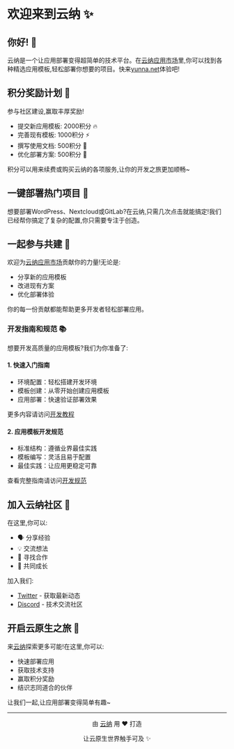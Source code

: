 # 欢迎来到云纳 ✨

## 你好! 👋

云纳是一个让应用部署变得超简单的技术平台。在[云纳应用市场](https://github.com/yunnas/yunna-store)里,你可以找到各种精选应用模板,轻松部署你想要的项目。快来[yunna.net](https://yunna.net/store)体验吧!

## 积分奖励计划 🎁

参与社区建设,赢取丰厚奖励!

- 提交新应用模板: 2000积分 🔥
- 完善现有模板: 1000积分 ⚡️
- 撰写使用文档: 500积分 📝
- 优化部署方案: 500积分 🚀

积分可以用来续费或购买云纳的各项服务,让你的开发之旅更加顺畅~

## 一键部署热门项目 💫

想要部署WordPress、Nextcloud或GitLab?在云纳,只需几次点击就能搞定!我们已经帮你搞定了复杂的配置,你只需要专注于创造。

## 一起参与共建 🤝

欢迎为[云纳应用市场](https://github.com/yunnas/yunna-store)贡献你的力量!无论是:

- 分享新的应用模板
- 改进现有方案
- 优化部署体验

你的每一份贡献都能帮助更多开发者轻松部署应用。

### 开发指南和规范 📚

想要开发高质量的应用模板?我们为你准备了:

#### 1. 快速入门指南
- 环境配置：轻松搭建开发环境
- 模板创建：从零开始创建应用模板
- 应用部署：快速验证部署效果

更多内容请访问[开发教程](https://yunna.net/tutorial)

#### 2. 应用模板开发规范
- 标准结构：遵循业界最佳实践
- 模板编写：灵活且易于配置
- 最佳实践：让应用更稳定可靠

查看完整指南请访问[开发规范](https://yunna.net/guidelines)

## 加入云纳社区 👥

在这里,你可以:

- 🗣️ 分享经验
- 💡 交流想法
- 🤝 寻找合作
- 🎯 共同成长

加入我们:
- [Twitter](https://twitter.com/) - 获取最新动态
- [Discord](https://discord.gg/) - 技术交流社区

## 开启云原生之旅 🚀

来[云纳](https://yunna.net/)探索更多可能!在这里,你可以:

- 快速部署应用
- 获取技术支持
- 赢取积分奖励
- 结识志同道合的伙伴

让我们一起,让应用部署变得简单有趣~

---

<div align="center">
  <p>由 <a href="https://yunna.net">云纳</a> 用 ❤️ 打造</p>
  <p>让云原生世界触手可及 ✨</p>
</div>